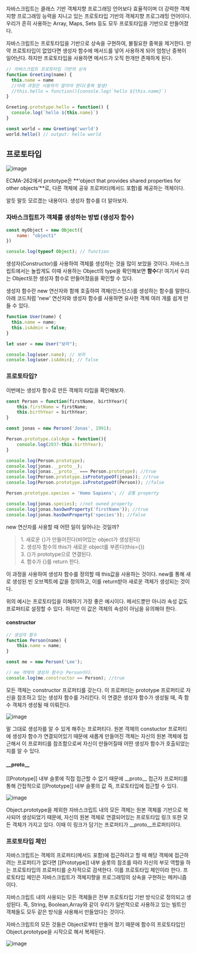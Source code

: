자바스크립트는 클래스 기반 객체지향 프로그래밍 언어보다 효율적이며 더 강력한 객체지향 프로그래밍 능력을 지니고 있는 프로토타입 기반의 객체지향 프로그래밍 언어이다. 우리가 흔히 사용하는 Array, Maps, Sets 등도 모두 프로토타입을 기반으로 만들어졌다.

자바스크립트는 프로토타입을 기반으로 상속을 구현하여, 불필요한 중복을 제거한다. 만약 프로토타입이 없었다면 생성자 함수에 메서드를 넣어 사용하게 되어 엄청난 중복이 일어난다. 하지만 프로토타입을 사용하면 메서드가 오직 한개만 존재하게 된다. 

```jsx
// 자바스크립트 프로토타입 기반의 상속
function Greeting(name) {
  this.name = name
  //아래 과정은 사용하지 말아야 한다(중복 발생)
  //this.hello = function(){console.log(`hello ${this.name}`)
}

Greeting.prototype.hello = function() {
  console.log(`hello ${this.name}`)
}

const world = new Greeting('world')
world.hello() // output: hello world
```

## 프로토타입

![image](https://user-images.githubusercontent.com/67692759/137688350-95c96cd7-232c-4c60-9b6a-59d7d73d7b8d.png)


ECMA-262에서 prototype은 **‘object that provides shared properties for other objects’**로, 다른 객체에 공유 프로퍼티(메서드 포함)를 제공하는 객체이다.

알듯 말듯 모르겠는 내용이다. 생성자 함수를 더 알아보자.

### 자바스크립트가 객체를 생성하는 방법 (생성자 함수)

```jsx
const myObject = new Object({
	name: "object1"
})

console.log(typeof Object); // function
```

생성자(Constructor)를 사용하여 객체를 생성하는 것을 많이 보았을 것이다. 자바스크립트에서는 놀랍게도 이때 사용하는 Object의 type을 확인해보면 **함수**다! 여기서 우리는 Object또한 생성자 함수로 만들어졌음을 확인할 수 있다.

생성자 함수란 new 연산자와 함께 호출하여 객체(인스턴스)를 생성하는 함수를 말한다. 아래 코드처럼 'new' 연산자와 생성자 함수를 사용하면 유사한 객체 여러 개를 쉽게 만들 수 있다.

```jsx
function User(name) {
  this.name = name;
  this.isAdmin = false;
}

let user = new User("보라");

console.log(user.name); // 보라
console.log(user.isAdmin); // false
```

### 프로토타입?

이번에는 생성자 함수로 만든 객체의 타입을 확인해보자.

```jsx
const Person = function(firstName, birthYear){
    this.firstName = firstName;
    this.birthYear = birthYear;
}

const jonas = new Person('Jonas', 1991);

Person.prototype.calcAge = function(){
    console.log(2037-this.birthYear);
}

console.log(Person.prototype);
console.log(jonas.__proto__);
console.log(jonas.__proto__ === Person.prototype); //true
console.log(Person.prototype.isPrototypeOf(jonas)); //true
console.log(Person.prototype.isPrototypeOf(Person)); //false

Person.prototype.species = 'Homo Sapiens'; // 공통 property

console.log(jonas.species); //not owned property
console.log(jonas.hasOwnProperty('firstName')); //true
console.log(jonas.hasOwnProperty('species')); //false
```

new 연산자를 사용할 때 어떤 일이 일어나는 것일까?

> 1\. 새로운 {}가 만들어진다(비어있는 object가 생성된다)  
> 2\. 생성자 함수의 this가 새로운 object를 부른다(this={})  
> 3\. {}가 prototype으로 연결된다.  
> 4\. 함수가 {}를 return 한다.

이 과정을 사용하여 생성자 함수를 정의할 때 this값을 사용하는 것이다. new를 통해 새로 생성된 빈 오브젝트에 값을 정의하고, 이를 return받아 새로운 객체가 생성되는 것이다. 

위의 예시는 프로토타입을 이해하기 가장 좋은 예시이다. 메서드뿐만 아니라 속성 값도 프로퍼티로 설정할 수 있다. 하지만 이 값은 객체의 속성이 아님을 유의해야 한다.

#### constructor

```jsx
// 생성자 함수
function Person(name) {
	this.name = name;
}

const me = new Person('Lee');

// me 객체의 생성자 함수는 Person이다.
console.log(me.constructor == Person); //true
```

모든 객체는 constructor 프로퍼티를 갖는다. 이 프로퍼티는 prototype 프로퍼티로 자신을 참조하고 있는 생성자 함수를 가리킨다. 이 연결은 생성자 함수가 생성될 때, 즉 함수 객체가 생성될 때 이뤄진다.

![image](https://user-images.githubusercontent.com/67692759/137688434-ad2444a7-1a72-49fe-b290-6a47abd40f2c.png)


말 그대로 생성자를 알 수 있게 해주는 프로퍼티다. 원본 객체의 constuctor 프로퍼티에 생성자 함수가 연결되어있기 때문에 새롭게 만들어진 객체는 자신의 원본 객체에 접근해서 이 프로퍼티를 참조함으로써 자신이 만들어질때 어떤 생성자 함수가 호출되었는지를 알 수 있다.

#### \_\_proto\_\_

\[\[Prototype\]\] 내부 슬롯에 직접 접근할 수 없기 때문에 \_\_proto\_\_ 접근자 프로퍼티를 통해 간접적으로 \[\[Prototype\]\] 네부 슬롯의 값 즉, 프로토타입에 접근할 수 있다.

![image](https://user-images.githubusercontent.com/67692759/137688463-a9bf4e3e-43a7-4817-b237-c4c7f67974a4.png)


Object.prototype을 제외한 자바스크립트 내의 모든 객체는 원본 객체를 기반으로 복사되어 생성되었기 때문에, 자신의 원본 객체로 연결되어있는 프로토타입 링크 또한 모든 객체가 가지고 있다. 이때 이 링크가 담기는 프로퍼티가 \_\_proto\_\_프로퍼티이다.

### 프로토타입 체인

자바스크립트는 객체의 프로퍼티(메서드 포함)에 접근하려고 할 때 해당 객체에 접근하려는 프로퍼티가 없다면 \[\[Prototype\]\] 내부 슬롯의 참조를 따라 자신의 부모 역할을 하는 프로토타입의 프로퍼티를 순차적으로 검색한다. 이를 프로토타입 체인이라 한다. 프로토타입 체인은 자바스크립트가 객체지향을 프로그래밍의 상속을 구현하는 메커니즘이다.

자바스크립트 내의 사용되는 모든 객체들은 전부 프로토타입 기반 방식으로 정의되고 생성된다. 즉, String, Boolean,Array와 같이 우리가 일반적으로 사용하고 있는 빌트인 객체들도 모두 같은 방식을 사용해서 만들었다는 것이다.

자바스크립트의 모든 것들은 Object로부터 만들어 졌기 때문에 함수의 프로토타입인 Object.prototype을 시작으로 해서 복제된다.

![image](https://user-images.githubusercontent.com/67692759/137688498-0377180a-ffa9-4115-9f76-944f839deaba.png)
